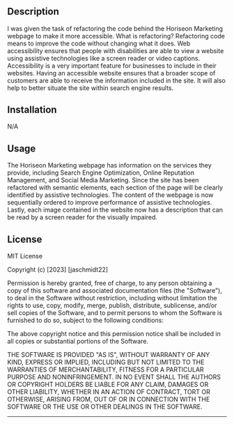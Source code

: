 # <Horiseon Marketing Webpage Code Refactoring>

## Description

I was given the task of refactoring the code behind the Horiseon Marketing webpage to make it more accessible. What is refactoring? Refactoring code means to improve the code without changing what it does. Web accessibility ensures that people with disabilities are able to view a website using assistive technologies like a screen reader or video captions. Accessibility is a very important feature for businesses to include in their websites. Having an accessible website ensures that a broader scope of customers are able to receive the information included in the site. It will also help to better situate the site within search engine results. 


## Installation

N/A


## Usage

The Horiseon Marketing webpage has information on the services they provide, including Search Engine Optimization, Online Reputation Management, and Social Media Marketing. Since the site has been refactored with semantic elements, each section of the page will be clearly identified by assistive technologies. The content of the webpage is now sequentially ordered to improve performance of assistive technologies. Lastly, each image contained in the website now has a description that can be read by a screen reader for the visually impaired. 

## License

MIT License

Copyright (c) [2023] [jaschmidt22]

Permission is hereby granted, free of charge, to any person obtaining a copy
of this software and associated documentation files (the "Software"), to deal
in the Software without restriction, including without limitation the rights
to use, copy, modify, merge, publish, distribute, sublicense, and/or sell
copies of the Software, and to permit persons to whom the Software is
furnished to do so, subject to the following conditions:

The above copyright notice and this permission notice shall be included in all
copies or substantial portions of the Software.

THE SOFTWARE IS PROVIDED "AS IS", WITHOUT WARRANTY OF ANY KIND, EXPRESS OR
IMPLIED, INCLUDING BUT NOT LIMITED TO THE WARRANTIES OF MERCHANTABILITY,
FITNESS FOR A PARTICULAR PURPOSE AND NONINFRINGEMENT. IN NO EVENT SHALL THE
AUTHORS OR COPYRIGHT HOLDERS BE LIABLE FOR ANY CLAIM, DAMAGES OR OTHER
LIABILITY, WHETHER IN AN ACTION OF CONTRACT, TORT OR OTHERWISE, ARISING FROM,
OUT OF OR IN CONNECTION WITH THE SOFTWARE OR THE USE OR OTHER DEALINGS IN THE
SOFTWARE.

---


